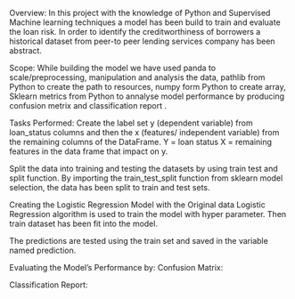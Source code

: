 Overview:
In this project with the knowledge of Python and Supervised Machine learning techniques a model has been build to train and evaluate the loan risk. In order to identify the creditworthiness of borrowers a historical dataset from peer-to peer lending services company has been abstract. 

Scope: 
While building the model we have used panda to scale/preprocessing,  manipulation and analysis the data, pathlib from Python to create the path to resources, numpy form Python to create array, Sklearn metrics from Python to annalyse model performance by producing confusion metrix and classification report .

Tasks Performed:
Create the label set y (dependent variable) from loan_status columns and then the x (features/ independent variable) from the remaining columns of the DataFrame.
Y = loan status
X = remaining features in the data frame that impact on y. 

Split the data into training and testing the datasets by using train test and split function. 
By importing the train_test_split function from sklearn model selection, the data has been split to train and test sets. 

Creating the Logistic Regression Model with the Original data 
Logistic Regression algorithm is used to train the model with hyper parameter. Then train dataset has been fit into the model. 

The predictions are tested using the train set and saved in the variable named prediction. 

Evaluating the Model’s Performance by:
Confusion Matrix:


Classification Report: 

